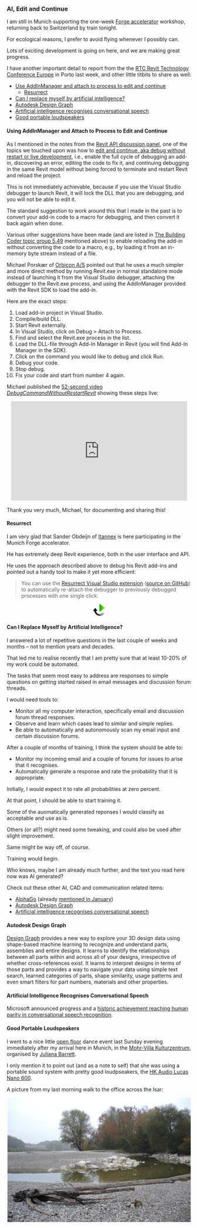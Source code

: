 <head>
<title>The Building Coder</title>
<meta http-equiv="Content-Type" content="text/html; charset=utf-8"/>
<link rel="stylesheet" type="text/css" href="3dwc.css"/>
<script src="https://cdn.rawgit.com/google/code-prettify/master/loader/run_prettify.js?autoload=true" defer="defer"></script>
</head>

<!---

- Michael Porskær of [Orbicon A/S](http://www.orbicon.dk)

- Historic Achievement: Microsoft researchers reach human parity in conversational speech recognition
http://blogs.microsoft.com/next/2016/10/18/historic-achievement-microsoft-researchers-reach-human-parity-conversational-speech-recognition/#c4Eb3dzo3TjivSZY.99
  http://blogs.microsoft.com/next/2016/10/18/historic-achievement-microsoft-researchers-reach-human-parity-conversational-speech-recognition/#sm.0000otuyxfvc7fj810qiwj3udx94g
  
- portable sound system with really good loudpseakers: HK Audio Lucas Nano 600 eur 1300 -- http://hkaudio.com/products.php?id=414

- http://www.moving-awareness.com -- open floor wave # mohr–villa gewölbesaal, situlistraße 73, 80939 münchen, in der mohr–villa in münchen freimann, u6 r garching bis freimann, dann der beschilderung folgen, zu fuß ca. 5 minuten,


<code></code>

AI, Edit and Continue #RTCEUR @RTCEvents @AutodeskForge #revitapi @AutodeskRevit #aec #bim

I am still in Munich supporting the one-week Forge accelerator workshop, returning back to Switzerland by train tonight. For ecological reasons, I prefer to avoid flying whenever I possibly can. Lots of exciting development is going on here, and we are making great progress. I have another important detail to report from the the RTC Revit Technology Conference Europe in Porto last week, and other little titbits to share as well
&ndash; Use AddInManager and attach to process to edit and continue
&ndash; Can I replace myself by artificial intelligence?
&ndash; Autodesk Design Graph
&ndash; Artificial intelligence recognises conversational speech
&ndash; Good portable loudspeakers...

-->

### AI, Edit and Continue

I am still in Munich supporting the
one-week [Forge accelerator](http://autodeskcloudaccelerator.com) workshop,
returning back to Switzerland by train tonight.

For ecological reasons, I prefer to avoid flying whenever I possibly can.

Lots of exciting development is going on here, and we are making great progress.

I have another important detail to report from the
the [RTC Revit Technology Conference Europe](http://www.rtcevents.com/rtc2016eur) in
Porto last week, and other little titbits to share as well:

- [Use AddInManager and attach to process to edit and continue](#2)
    - [Resurrect](#2.1)
- [Can I replace myself by artificial intelligence?](#3)
- [Autodesk Design Graph](#4)
- [Artificial intelligence recognises conversational speech](#5)
- [Good portable loudspeakers](#6)


#### <a name="2"></a>Using AddInManager and Attach to Process to Edit and Continue


As I mentioned in the notes from
the [Revit API discussion panel](http://thebuildingcoder.typepad.com/blog/2016/10/rtc-revit-api-panel-idea-station-edit-and-continue.html),
one of the topics we touched upon was how
to [edit and continue, aka debug without restart or live development](http://thebuildingcoder.typepad.com/blog/about-the-author.html#5.49),
i.e., enable the full cycle of debugging an add-in, discovering an error, editing the code to fix it, and continuing debugging in the same Revit model without being forced to terminate and restart Revit and reload the project.

This is not immediately achievable, because if you use the Visual Studio debugger to launch Revit, it will lock the DLL that you are debugging, and you will not be able to edit it.

The standard suggestion to work around this that I made in the past is to convert your add-in code to a macro for debugging, and then convert it back again when done.

Various other suggestions have been made (and are listed in [The Building Coder topic group 5.49](http://thebuildingcoder.typepad.com/blog/about-the-author.html#5.49) mentioned above) to enable reloading the add-in without converting the code to a macro, e.g., by loading it from an in-memory byte stream instead of a file.

Michael Porskær of [Orbicon A/S](http://www.orbicon.dk) pointed out that he uses a much simpler and more direct method by running Revit.exe in normal standalone mode instead of launching it from the Visual Studio debugger, attaching the debugger to the Revit.exe process, and using the AddInManager provided with the Revit SDK to load the add-in.

Here are the exact steps:

1. Load add-in project in Visual Studio.
2. Compile/build DLL.
3. Start Revit externally.
4. In Visual Studio, click on Debug &gt; Attach to Process.
5. Find and select the Revit.exe process in the list.
6. Load the DLL-file through Add-In Manager in Revit (you will find Add-In Manager in the SDK).
7. Click on the command you would like to debug and click Run.
8. Debug your code.
9. Stop debug.
10. Fix your code and start from number 4 again.

Michael published the [52-second video *DebugCommandWithoutRestartRevit*](https://youtu.be/I3NA2VUB8Hc) showing these steps live:

<center>
<iframe width="480" height="270" src="https://www.youtube.com/embed/I3NA2VUB8Hc?rel=0" frameborder="0" allowfullscreen></iframe>
</center>

Thank you very much, Michael, for documenting and sharing this!


#### <a name="2.1"></a>Resurrect

I am very glad that Sander Obdeijn of [Itannex](http://www.itannex.com/) is here participating in the Munich Forge accelerator.

He has extremely deep Revit experience, both in the user interface and API.

He uses the approach described above to debug his Revit add-ins and pointed out a handy tool to make it yet more efficient:

> You can use the [Resurrect Visual Studio extension](https://visualstudiogallery.msdn.microsoft.com/043c7c91-e127-4616-bce0-39b869cee4b3) ([source on GitHub](https://github.com/jwaliszko/Resurrect)) to automatically re-attach the debugger to previously debugged processes with one single click.

<center>
<img src="img/resurrect_icon32.png" alt="Resurrect" width="32">
</center>

<!---- <a class="asset-img-link"  style="float: right;" href="http://thebuildingcoder.typepad.com/.a/6a00e553e16897883301b8d231ff5e970c-popup" onclick="window.open( this.href, '_blank', 'width=640,height=480,scrollbars=no,resizable=no,toolbar=no,directories=no,location=no,menubar=no,status=no,left=0,top=0' ); return false"><img class="asset  asset-image at-xid-6a00e553e16897883301b8d231ff5e970c img-responsive" style="width: 32px; margin: 0px 0px 5px 5px;" alt="Resurrect" title="Resurrect" src="http://thebuildingcoder.typepad.com/.a/6a00e553e16897883301b8d231ff5e970c-50wi" /></a> --->



#### <a name="3"></a>Can I Replace Myself by Artificial Intelligence?

I answered a lot of repetitive questions in the last couple of weeks and months &ndash; not to mention years and decades.

That led me to realise recently that I am pretty sure that at least 10-20% of my work could be automated.

The tasks that seem most easy to address are responses to simple questions on getting started raised in email messages and discussion forum threads.

I would need tools to:

- Monitor all my computer interaction, specifically email and discussion forum thread responses.
- Observe and learn which cases lead to similar and simple replies.
- Be able to automatically and autonomously scan my email input and certain discussion forums.

After a couple of months of training, I think the system should be able to:

- Monitor my incoming email and a couple of forums for issues to arise that it recognises.
- Automatically generate a response and rate the probability that it is appropriate.

Initially, I would expect it to rate all probabilities at zero percent.

At that point, I should be able to start training it.

Some of the auomatically generated reponses I would classify as acceptable and use as is.

Others (or all?) might need some tweaking, and could also be used after slight improvement.

Same might be way off, of course.

Training would begin.

Who knows, maybe I am already much further, and the text you read here now was AI generated?

Check out these other AI, CAD and communication related items:

- [AlphaGo](https://en.wikipedia.org/wiki/AlphaGo) (already [mentioned in January](http://thebuildingcoder.typepad.com/blog/2016/01/bim-programming-madrid-and-spanish-connectivity.html#7))
- [Autodesk Design Graph](#4)
- [Artificial intelligence recognises conversational speech](#5)


#### <a name="4"></a>Autodesk Design Graph

[Design Graph](https://dg.autodesk.com) provides a new way to explore your 3D design data using shape-based machine learning to recognize and understand parts, assemblies and entire designs. It learns to identify the relationships between all parts within and across all of your designs, irrespective of whether cross-references exist. It learns to interpret designs in terms of those parts and provides a way to navigate your data using simple text search, learned categories of parts, shape similarity, usage patterns and even smart filters for part numbers, materials and other properties.


#### <a name="5"></a>Artificial Intelligence Recognises Conversational Speech

Microsoft announced progress and
a [historic achievement reaching human parity in conversational speech recognition](http://blogs.microsoft.com/next/2016/10/18/historic-achievement-microsoft-researchers-reach-human-parity-conversational-speech-recognition).

#### <a name="6"></a>Good Portable Loudspeakers

I went to a nice little [open floor](http://openfloor.org/) dance event last Sunday evening immediately after my arrival here in Munich, in
the [Mohr-Villa Kulturzentrum](http://www.mohr-villa.de/), organised
by [Juliana Barrett](http://www.moving-awareness.com).

I only mention it to point out (and as a note to self) that she was using a portable sound system with pretty good loudpseakers,
the [HK Audio Lucas Nano 600](http://hkaudio.com/products.php?id=414).

A picture from my last morning walk to the office across the Isar:

<center>
<a href="https://flic.kr/s/aHskKjyb4g"><img src="img/789_500.jpg" alt="Isar" width="500"></a>
</center>
